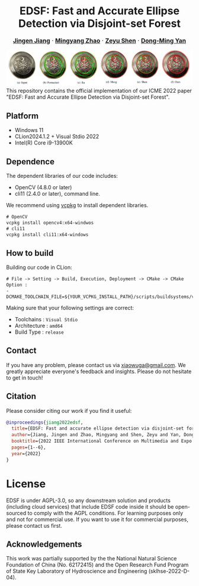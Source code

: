 <p align="center">
  <p align="center">
    <h1 align="center">EDSF: Fast and Accurate Ellipse Detection via Disjoint-set Forest</h1>
  </p>
  <p align="center" style="font-size:16px">
    <a target="_blank" href="https://xiaowuga.github.io/"><strong>Jingen Jiang</strong></a>
    ·
    <a target="_blank" href="https://zikai1.github.io/"><strong>Mingyang Zhao</strong></a>
    ·
    <a target="_blank" href="https://github.com/meiyy"><strong>Zeyu Shen</strong></a>
   ·
    <a target="_blank" href="https://sites.google.com/site/yandongming/"><strong>Dong-Ming Yan</strong></a>
  </p>


![](./fig/teaser.jpg)
This repository contains the official implementation of our ICME 2022 paper "EDSF: Fast and Accurate Ellipse Detection via Disjoint-set Forest".

## Platform
- Windows 11
- CLion2024.1.2 +  Visual Stdio 2022
- Intel(R) Core i9-13900K

## Dependence

The dependent libraries of our code includes:
- OpenCV (4.8.0 or later)
- cli11 (2.4.0 or later), command line.

We recommend using [vcpkg](https://github.com/microsoft/vcpkg) to install dependent libraries.
```shell
# OpenCV
vcpkg install opencv4:x64-windwos
# cli11
vcpkg install cli11:x64-windows
```

## How to build

Building our code in CLion:
```
# File -> Setting -> Build, Execution, Deployment -> CMake -> CMake Option :
-DCMAKE_TOOLCHAIN_FILE=${YOUR_VCPKG_INSTALL_PATH}/scripts/buildsystems/vcpkg.cmake
```
Making sure that your following settings are correct:
- Toolchains : `Visual Stdio`
- Architecture : `amd64`
- Build Type : `release`

## Contact
If you have any problem, please contact us via  <xiaowuga@gmail.com>. We greatly appreciate everyone's feedback and insights. Please do not hesitate to get in touch!

## Citation
Please consider citing our work if you find it useful:

```bibtex
@inproceedings{jiang2022edsf,
  title={EDSF: Fast and accurate ellipse detection via disjoint-set forest},
  author={Jiang, Jingen and Zhao, Mingyang and Shen, Zeyu and Yan, Dong-Ming},
  booktitle={2022 IEEE International Conference on Multimedia and Expo (ICME)},
  pages={1--6},
  year={2022}
}
```

# License
EDSF is under AGPL-3.0, so any downstream solution and products (including cloud services) that include EDSF code inside it should be open-sourced to comply with the AGPL conditions. For learning purposes only and not for commercial use. If you want to use it for commercial purposes, please contact us first.

## Acknowledgements

This work was partially supported by the the National  Natural Science Foundation of China (No. 62172415) and the Open Research Fund Program of State Key Laboratory of Hydroscience and Engineering (sklhse-2022-D-04).


